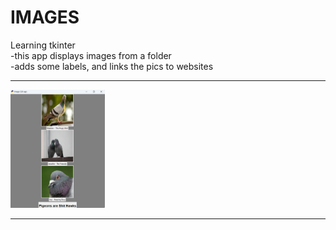 # IMAGES
Learning tkinter<br>
-this app displays images from a folder<br>
-adds some labels, and links the pics to websites
<br>

***
<img loading="lazy" src="images.png" height=30% width=30% />

***
